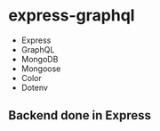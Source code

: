 # express-graphql

- Express
- GraphQL
- MongoDB
- Mongoose
- Color
- Dotenv


## Backend done in Express  